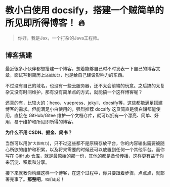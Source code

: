 # 教小白使用 docsify，搭建一个贼简单的所见即所得博客！ 🔥

>你好，我是Jax，一个打杂的Java工程师。

## 博客搭建

最近很多小伙伴都想搭建一个博客，想着能够自己时不时发表一下自己的博客文章，面试写到简历上`还能加分`，也是给自己建设影响力的东西。

不过没有自己的域名，也没有一些云服务器，还不太会前端的玩意。之后搞的太复杂又没有时间维护，那有没有简单点的方式，就能搞一个这样博客呢？

还真的有，比较火的：hexo、vuepress、jekyll、docsify等，这些都能满足搭建博客的需求。但能满足小白使用的，强烈推荐 docsify 这货简直是傻白甜都能使用，直接在 GitHub/Gitee 维护一个文档仓库，就可以拥有一个漂亮、简单、好用，易于维护和所见即所得的博客。

**为什么不用 CSDN、掘金、简书？**

当然可以用(`扩大影响力`)，只不过这些都不是原稿存放平台，你的内容输出需要被随心所欲的维护和积累，以及将来需要的时候还可以放置到任何一个其他平台。而你写在 GitHub 仓库，就是最原始的那一份，其他的都是备份传播，这样更有益于你来沉淀、积累和分享。

接下来就教你构建这样一个博客，在这个过程中，你只要跟着步骤，点点点，就部署完事了。**那整吧**，`咱们走起`！

